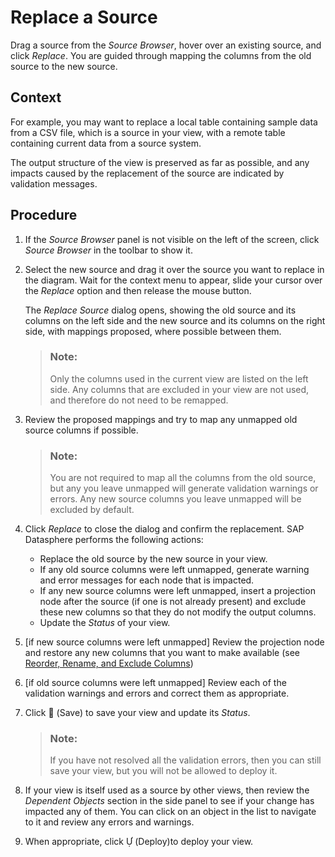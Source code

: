 <!-- loio51cc5a70a95e46a7aadbe49512b18ddb -->

<link rel="stylesheet" type="text/css" href="../css/sap-icons.css"/>

# Replace a Source

Drag a source from the *Source Browser*, hover over an existing source, and click *Replace*. You are guided through mapping the columns from the old source to the new source.



<a name="loio51cc5a70a95e46a7aadbe49512b18ddb__context_dbb_q21_w4b"/>

## Context

For example, you may want to replace a local table containing sample data from a CSV file, which is a source in your view, with a remote table containing current data from a source system.

The output structure of the view is preserved as far as possible, and any impacts caused by the replacement of the source are indicated by validation messages.



## Procedure

1.  If the *Source Browser* panel is not visible on the left of the screen, click *Source Browser* in the toolbar to show it.

2.  Select the new source and drag it over the source you want to replace in the diagram. Wait for the context menu to appear, slide your cursor over the *Replace* option and then release the mouse button.

    The *Replace Source* dialog opens, showing the old source and its columns on the left side and the new source and its columns on the right side, with mappings proposed, where possible between them.

    > ### Note:  
    > Only the columns used in the current view are listed on the left side. Any columns that are excluded in your view are not used, and therefore do not need to be remapped.

3.  Review the proposed mappings and try to map any unmapped old source columns if possible.

    > ### Note:  
    > You are not required to map all the columns from the old source, but any you leave unmapped will generate validation warnings or errors. Any new source columns you leave unmapped will be excluded by default.

4.  Click *Replace* to close the dialog and confirm the replacement. SAP Datasphere performs the following actions:

    -   Replace the old source by the new source in your view.
    -   If any old source columns were left unmapped, generate warning and error messages for each node that is impacted.
    -   If any new source columns were left unmapped, insert a projection node after the source \(if one is not already present\) and exclude these new columns so that they do not modify the output columns.
    -   Update the *Status* of your view.

5.  \[if new source columns were left unmapped\] Review the projection node and restore any new columns that you want to make available \(see [Reorder, Rename, and Exclude Columns](reorder-rename-and-exclude-columns-b846d0d.md)\)

6.  \[if old source columns were left unmapped\] Review each of the validation warnings and errors and correct them as appropriate.

7.  Click <span class="FPA-icons"></span> \(Save\) to save your view and update its *Status*.

    > ### Note:  
    > If you have not resolved all the validation errors, then you can still save your view, but you will not be allowed to deploy it.

8.  If your view is itself used as a source by other views, then review the *Dependent Objects* section in the side panel to see if your change has impacted any of them. You can click on an object in the list to navigate to it and review any errors and warnings.

9.  When appropriate, click <span class="SAP-icons"></span> \(Deploy\)to deploy your view.


